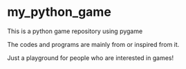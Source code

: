 my_python_game
==============

This is a python game repository using pygame


The codes and programs are mainly from <Invent your own computer games from python> or inspired from it.

Just a playground for people who are interested in games!
